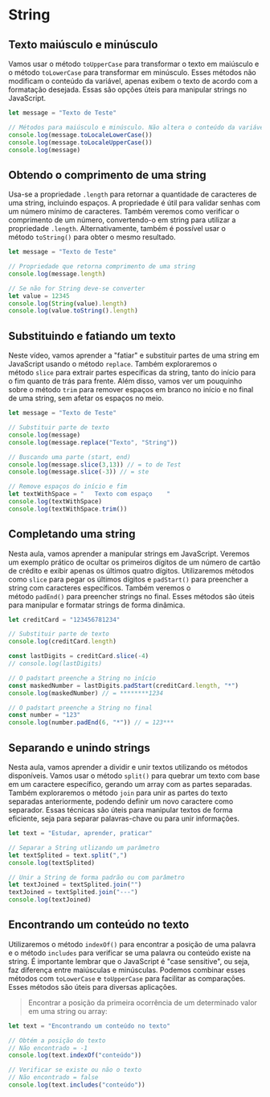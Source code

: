 # **String**

## **Texto maiúsculo e minúsculo**

Vamos usar o método `toUpperCase` para transformar o texto em maiúsculo e o método `toLowerCase` para transformar em minúsculo. Esses métodos não modificam o conteúdo da variável, apenas exibem o texto de acordo com a formatação desejada. Essas são opções úteis para manipular strings no JavaScript.

```jsx
let message = "Texto de Teste"

// Métodos para maiúsculo e minúsculo. Não altera o conteúdo da variável
console.log(message.toLocaleLowerCase())
console.log(message.toLocaleUpperCase())
console.log(message)
```

## **Obtendo o comprimento de uma string**

Usa-se a propriedade `.length` para retornar a quantidade de caracteres de uma string, incluindo espaços. A propriedade é útil para validar senhas com um número mínimo de caracteres. Também veremos como verificar o comprimento de um número, convertendo-o em string para utilizar a propriedade `.length`. Alternativamente, também é possível usar o método `toString()` para obter o mesmo resultado.

```jsx
let message = "Texto de Teste"

// Propriedade que retorna comprimento de uma string
console.log(message.length)

// Se não for String deve-se converter
let value = 12345
console.log(String(value).length)
console.log(value.toString().length)
```

## **Substituindo e fatiando um texto**

Neste vídeo, vamos aprender a "fatiar" e substituir partes de uma string em JavaScript usando o método `replace`. Também exploraremos o método `slice` para extrair partes específicas da string, tanto do início para o fim quanto de trás para frente. Além disso, vamos ver um pouquinho sobre o método `trim` para remover espaços em branco no início e no final de uma string, sem afetar os espaços no meio.

```jsx
let message = "Texto de Teste"

// Substituir parte de texto
console.log(message)
console.log(message.replace("Texto", "String"))

// Buscando uma parte (start, end)
console.log(message.slice(3,13)) // = to de Test
console.log(message.slice(-3)) // = ste

// Remove espaços do início e fim
let textWithSpace = "   Texto com espaço    "
console.log(textWithSpace)
console.log(textWithSpace.trim())
```

## **Completando uma string**

Nesta aula, vamos aprender a manipular strings em JavaScript. Veremos um exemplo prático de ocultar os primeiros dígitos de um número de cartão de crédito e exibir apenas os últimos quatro dígitos. Utilizaremos métodos como `slice` para pegar os últimos dígitos e `padStart()` para preencher a string com caracteres específicos. Também veremos o método `padEnd()` para preencher strings no final. Esses métodos são úteis para manipular e formatar strings de forma dinâmica.

```jsx
let creditCard = "123456781234"

// Substituir parte de texto
console.log(creditCard.length)

const lastDigits = creditCard.slice(-4)
// console.log(lastDigits)

// O padstart preenche a String no início
const maskedNumber = lastDigits.padStart(creditCard.length, "*")
console.log(maskedNumber) // = ********1234

// O padstart preenche a String no final
const number = "123"
console.log(number.padEnd(6, "*")) // = 123***
```

## **Separando e unindo strings**

Nesta aula, vamos aprender a dividir e unir textos utilizando os métodos disponíveis. Vamos usar o método `split()` para quebrar um texto com base em um caractere específico, gerando um array com as partes separadas. Também exploraremos o método `join` para unir as partes do texto separadas anteriormente, podendo definir um novo caractere como separador. Essas técnicas são úteis para manipular textos de forma eficiente, seja para separar palavras-chave ou para unir informações.

```jsx
let text = "Estudar, aprender, praticar"

// Separar a String utlizando um parâmetro
let textSplited = text.split(",")
console.log(textSplited)

// Unir a String de forma padrão ou com parâmetro
let textJoined = textSplited.join("")
textJoined = textSplited.join("---")
console.log(textJoined)
```

## **Encontrando um conteúdo no texto**

Utilizaremos o método `indexOf()` para encontrar a posição de uma palavra e o método `includes` para verificar se uma palavra ou conteúdo existe na string. É importante lembrar que o JavaScript é "case sensitive", ou seja, faz diferença entre maiúsculas e minúsculas. Podemos combinar esses métodos com `toLowerCase` e `toUpperCase` para facilitar as comparações. Esses métodos são úteis para diversas aplicações.

> Encontrar a posição da primeira ocorrência de um determinado valor em uma string ou array:
> 

```jsx
let text = "Encontrando um conteúdo no texto"

// Obtém a posição do texto
// Não encontrado = -1
console.log(text.indexOf("conteúdo"))

// Verificar se existe ou não o texto
// Não encontrado = false
console.log(text.includes("conteúdo"))
```